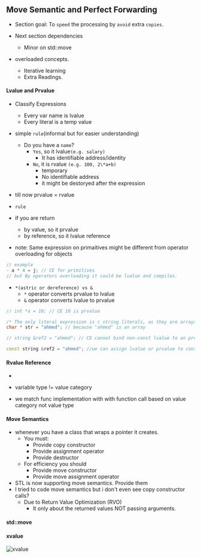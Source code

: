## Move Semantic and Perfect Forwarding

- Section goal: To `speed` the processing by `avoid` extra `copies`.
- Next section dependencies
  - Minor on std::move
- overloaded concepts.

  - Iterative learning
  - Extra Readings.

#### Lvalue and Prvalue

- Classify Expressions
  - Every var name is lvalue
  - Every literal is a temp value
- simple `rule`(informal but for easier understanding)

  - Do you have a `name`?
    - `Yes`, so it lvalue`(e.g. salary)`
      - It has identifiable address/identity
    - `No`, it is rvalue `(e.g. 100, 2\*a+b)`
      - temporary
      - No identifiable address
      - it might be destoryed after the expression

- till now prvalue = rvalue

- `rule`
- if you are return

  - by value, so it prvalue
  - by reference, so it lvalue reference

- note: Same expression on primaitives might be different from operator overloading for objects

```cpp
// example
- a * 4 = j; // CE for primitives
// but By operators overloading it could be lvalue and compiles.
```

- `*(astric or dereference) vs &`
  - `*` operator converts prvalue to lvalue
  - `&` operator converts lvalue to prvalue

```cpp
// int *a = 10; // CE 10 is prvalue

/* The only literal expression is c string literals, as they are arrays*/
char * str = "ahmed"; // because "ahmed" is an array

// string &ref2 = "ahmed"; // CE cannot bind non-const lvalue to an prvalue.

const string &ref2 = "ahmed"; //we can assign lvalue or prvalue to const lvalue reference.
```

#### Rvalue Reference

-
- variable type != value category

- we match func implementation with with function call based on value category not value type

#### Move Semantics

- whenever you have a class that wraps a pointer it creates.
  - You must:
    - Provide copy constructor
    - Provide assignment operator
    - Provide destructor
  - For efficiency you should
    - Provide move constructor
    - Provide move assignment operator
- STL is now supporting move semantics. Provide them
- I tried to code move semantics but i don't even see copy constructor calls?
  - Due to Return Value Optimization (RVO)
    - It only about the returned values NOT passing arguments.

#### std::move

#### xvalue

![xvalue](/01_Move_semantics/more_reading/xvalue.png)
